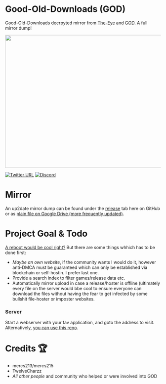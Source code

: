 # Good-Old-Downloads (GOD)
Good-Old-Downloads decrpyted mirror from [The-Eye](https://cgs.the-eye.eu/) and [GOD](https://github.com/Good-Old-Downloads?tab=repositories). A full mirror dump!

<p align="center">
  <img width="780" height="430" src="https://raw.githubusercontent.com/CHEF-KOCH/GOD/master/GOD.jpg">
</p>

[![Twitter URL](https://img.shields.io/twitter/url/https/twitter.com/fold_left.svg?style=social&label=Follow%20%40CHEF-KOCH)](https://twitter.com/FZeven)
[![Discord](https://img.shields.io/discord/418256415874875402.svg?colorA=7289da&colorB=99aab5&label=Discord&logo=discord&maxAge=60)](https://discord.me/CHEF-KOCH)

# Mirror

An up2date mirror dump can be found under the [release](https://github.com/CHEF-KOCH/GOD/releases) tab here on GitHub or as [plain file on Google Drive (more frequently updated)](https://drive.google.com/drive/folders/1BUaOav4t84TQIGSqBaWblFnHcb3Y2zW5?usp=sharing).

# Project Goal & Todo

[A reboot would be cool right?](https://old.reddit.com/r/Piracy/comments/a3d9h0/would_you_pay_2_dollars_a_month_for_a/) But there are some things whhich has to be done first:

* _Maybe an own website_, if the community wants I would do it, however anti-DMCA must be guaranteed which can only be established via blockchain or self-hostin. I prefer last one.
* Provide a search index to filter games/release data etc. 
* Automatically mirror upload in case a release/hoster is offline (ultimately every file on the server would bbe cool to ensure everyone can download the files without having the fear to get infected by some bullshit file-hoster or imposter websites.  

### Server 

Start a webserver with your fav application, and goto the address to visit. Alternatively, [you can use this repo](https://festive-jones-b87f33.netlify.com/).

# Credits :trophy: 

* mercs213/mercs215
* TwelveCharzz
* _All other people_ and community who helped or were involved into GOD 
